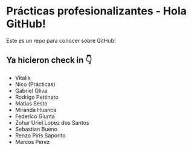 # Prácticas profesionalizantes - Hola GitHub!
Este es un repo para conocer sobre GitHub!

## Ya hicieron check in 👇
- Vitalik
- Nico (Prácticas)
- Gabriel Oliva
- Rodrigo Pettinato
- Matias Sesto
- Miranda Huanca
- Federico Giunta
- Zohar Uriel Lopez dos Santos
- Sebastian Bueno
- Renzo Piris Saporito
- Marcos Perez